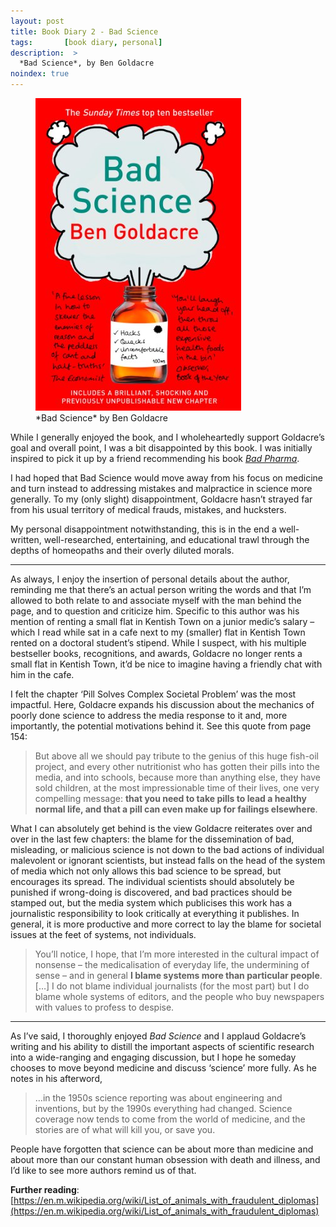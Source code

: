 ```yaml
---
layout: post
title: Book Diary 2 - Bad Science
tags:       [book diary, personal]
description:  >
  *Bad Science*, by Ben Goldacre
noindex: true
---
```


<figure>
  <img src="/blog/img/bad-science.jpg" alt="*Bad Science* by Ben Goldacre"/>
  <figcaption>*Bad Science* by Ben Goldacre</figcaption>
</figure>

While I generally enjoyed the book, and I wholeheartedly support Goldacre’s goal and overall point, I was a bit disappointed by this book. I was initially inspired to pick it up by a friend recommending his book [*Bad Pharma*](https://www.goodreads.com/book/show/15795155-bad-pharma).

I had hoped that Bad Science would move away from his focus on medicine and turn instead to addressing mistakes and malpractice in science more generally. To my (only slight) disappointment, Goldacre hasn’t strayed far from his usual territory of medical frauds, mistakes, and hucksters.

My personal disappointment notwithstanding, this is in the end a well-written, well-researched, entertaining, and educational trawl through the depths of homeopaths and their overly diluted morals.

---

As always, I enjoy the insertion of personal details about the author, reminding me that there’s an actual person writing the words and that I’m allowed to both relate to and associate myself with the man behind the page, and to question and criticize him. Specific to this author was his mention of renting a small flat in Kentish Town on a junior medic’s salary – which I read while sat in a cafe next to my (smaller) flat in Kentish Town rented on a doctoral student’s stipend. While I suspect, with his multiple bestseller books, recognitions, and awards, Goldacre no longer rents a small flat in Kentish Town, it’d be nice to imagine having a friendly chat with him in the cafe.

I felt the chapter ‘Pill Solves Complex Societal Problem’ was the most impactful. Here, Goldacre expands his discussion about the mechanics of poorly done science to address the media response to it and, more importantly, the potential motivations behind it. See this quote from page 154:

> But above all we should pay tribute to the genius of this huge fish-oil project, and every other nutritionist who has gotten their pills into the media, and into schools, because more than anything else, they have sold children, at the most impressionable time of their lives, one very compelling message: **that you need to take pills to lead a healthy normal life, and that a pill can even make up for failings elsewhere**.

What I can absolutely get behind is the view Goldacre reiterates over and over in the last few chapters: the blame for the dissemination of bad, misleading, or malicious science is not down to the bad actions of individual malevolent or ignorant scientists, but instead falls on the head of the system of media which not only allows this bad science to be spread, but encourages its spread. The individual scientists should absolutely be punished if wrong-doing is discovered, and bad practices should be stamped out, but the media system which publicises this work has a journalistic responsibility to look critically at everything it publishes. In general, it is more productive and more correct to lay the blame for societal issues at the feet of systems, not individuals.

> You’ll notice, I hope, that I’m more interested in the cultural impact of nonsense – the medicalisation of everyday life, the undermining of sense – and in general **I blame systems more than particular people**. […] I do not blame individual journalists (for the most part) but I do blame whole systems of editors, and the people who buy newspapers with values to profess to despise.

---

As I’ve said, I thoroughly enjoyed *Bad Science* and I applaud Goldacre’s writing and his ability to distill the important aspects of scientific research into a wide-ranging and engaging discussion, but I hope he someday chooses to move beyond medicine and discuss ‘science’ more fully. As he notes in his afterword,

> …in the 1950s science reporting was about engineering and inventions, but by the 1990s everything had changed. Science coverage now tends to come from the world of medicine, and the stories are of what will kill you, or save you.

People have forgotten that science can be about more than medicine and about more than our constant human obsession with death and illness, and I’d like to see more authors remind us of that.

**Further reading**: [https://en.m.wikipedia.org/wiki/List_of_animals_with_fraudulent_diplomas](https://en.m.wikipedia.org/wiki/List_of_animals_with_fraudulent_diplomas)